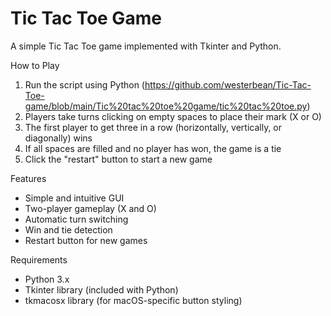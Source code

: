 # Tic Tac Toe Game

A simple Tic Tac Toe game implemented with Tkinter and Python.

How to Play

1. Run the script using Python (https://github.com/westerbean/Tic-Tac-Toe-game/blob/main/Tic%20tac%20toe%20game/tic%20tac%20toe.py)
2. Players take turns clicking on empty spaces to place their mark (X or O)
3. The first player to get three in a row (horizontally, vertically, or diagonally) wins
4. If all spaces are filled and no player has won, the game is a tie
5. Click the "restart" button to start a new game

Features

- Simple and intuitive GUI
- Two-player gameplay (X and O)
- Automatic turn switching
- Win and tie detection
- Restart button for new games

Requirements

- Python 3.x
- Tkinter library (included with Python)
- tkmacosx library (for macOS-specific button styling)
